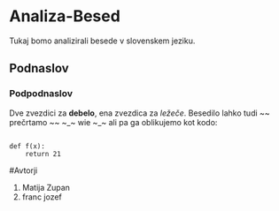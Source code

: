 # Analiza-Besed
Tukaj bomo analizirali besede v slovenskem jeziku.

## Podnaslov

### Podpodnaslov

Dve zvezdici za **debelo**, ena zvezdica za *ležeče*.
Besedilo lahko tudi ~~ prečrtamo ~~  ~_~  wie ~_~ ali pa ga
oblikujemo kot kodo:

```

def f(x):
    return 21

```

#Avtorji
1. Matija Zupan
4. franc jozef
